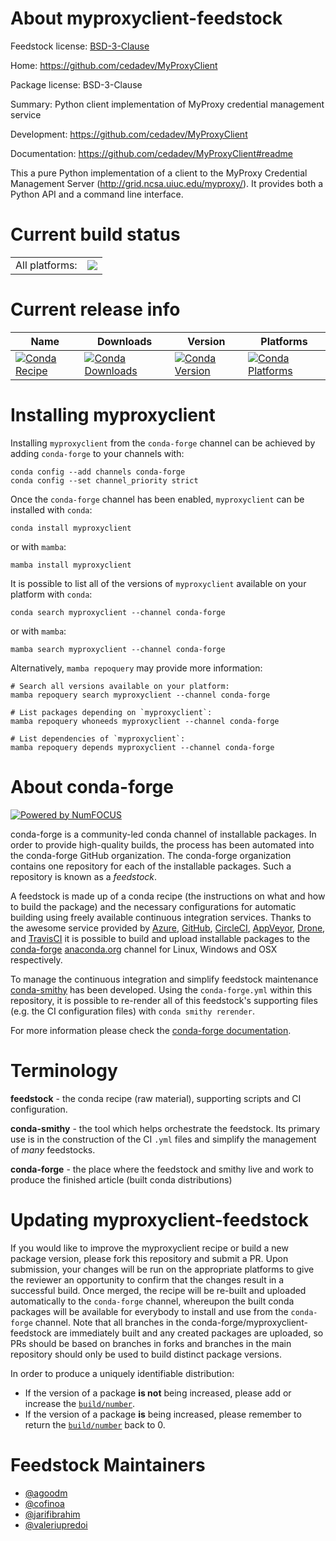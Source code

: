About myproxyclient-feedstock
=============================

Feedstock license: [BSD-3-Clause](https://github.com/conda-forge/myproxyclient-feedstock/blob/main/LICENSE.txt)

Home: https://github.com/cedadev/MyProxyClient

Package license: BSD-3-Clause

Summary: Python client implementation of MyProxy credential management service

Development: https://github.com/cedadev/MyProxyClient

Documentation: https://github.com/cedadev/MyProxyClient#readme

This a pure Python implementation of a client to the MyProxy Credential
Management Server (http://grid.ncsa.uiuc.edu/myproxy/).
It provides both a Python API and a command line interface.


Current build status
====================


<table><tr><td>All platforms:</td>
    <td>
      <a href="https://dev.azure.com/conda-forge/feedstock-builds/_build/latest?definitionId=4039&branchName=main">
        <img src="https://dev.azure.com/conda-forge/feedstock-builds/_apis/build/status/myproxyclient-feedstock?branchName=main">
      </a>
    </td>
  </tr>
</table>

Current release info
====================

| Name | Downloads | Version | Platforms |
| --- | --- | --- | --- |
| [![Conda Recipe](https://img.shields.io/badge/recipe-myproxyclient-green.svg)](https://anaconda.org/conda-forge/myproxyclient) | [![Conda Downloads](https://img.shields.io/conda/dn/conda-forge/myproxyclient.svg)](https://anaconda.org/conda-forge/myproxyclient) | [![Conda Version](https://img.shields.io/conda/vn/conda-forge/myproxyclient.svg)](https://anaconda.org/conda-forge/myproxyclient) | [![Conda Platforms](https://img.shields.io/conda/pn/conda-forge/myproxyclient.svg)](https://anaconda.org/conda-forge/myproxyclient) |

Installing myproxyclient
========================

Installing `myproxyclient` from the `conda-forge` channel can be achieved by adding `conda-forge` to your channels with:

```
conda config --add channels conda-forge
conda config --set channel_priority strict
```

Once the `conda-forge` channel has been enabled, `myproxyclient` can be installed with `conda`:

```
conda install myproxyclient
```

or with `mamba`:

```
mamba install myproxyclient
```

It is possible to list all of the versions of `myproxyclient` available on your platform with `conda`:

```
conda search myproxyclient --channel conda-forge
```

or with `mamba`:

```
mamba search myproxyclient --channel conda-forge
```

Alternatively, `mamba repoquery` may provide more information:

```
# Search all versions available on your platform:
mamba repoquery search myproxyclient --channel conda-forge

# List packages depending on `myproxyclient`:
mamba repoquery whoneeds myproxyclient --channel conda-forge

# List dependencies of `myproxyclient`:
mamba repoquery depends myproxyclient --channel conda-forge
```


About conda-forge
=================

[![Powered by
NumFOCUS](https://img.shields.io/badge/powered%20by-NumFOCUS-orange.svg?style=flat&colorA=E1523D&colorB=007D8A)](https://numfocus.org)

conda-forge is a community-led conda channel of installable packages.
In order to provide high-quality builds, the process has been automated into the
conda-forge GitHub organization. The conda-forge organization contains one repository
for each of the installable packages. Such a repository is known as a *feedstock*.

A feedstock is made up of a conda recipe (the instructions on what and how to build
the package) and the necessary configurations for automatic building using freely
available continuous integration services. Thanks to the awesome service provided by
[Azure](https://azure.microsoft.com/en-us/services/devops/), [GitHub](https://github.com/),
[CircleCI](https://circleci.com/), [AppVeyor](https://www.appveyor.com/),
[Drone](https://cloud.drone.io/welcome), and [TravisCI](https://travis-ci.com/)
it is possible to build and upload installable packages to the
[conda-forge](https://anaconda.org/conda-forge) [anaconda.org](https://anaconda.org/)
channel for Linux, Windows and OSX respectively.

To manage the continuous integration and simplify feedstock maintenance
[conda-smithy](https://github.com/conda-forge/conda-smithy) has been developed.
Using the ``conda-forge.yml`` within this repository, it is possible to re-render all of
this feedstock's supporting files (e.g. the CI configuration files) with ``conda smithy rerender``.

For more information please check the [conda-forge documentation](https://conda-forge.org/docs/).

Terminology
===========

**feedstock** - the conda recipe (raw material), supporting scripts and CI configuration.

**conda-smithy** - the tool which helps orchestrate the feedstock.
                   Its primary use is in the construction of the CI ``.yml`` files
                   and simplify the management of *many* feedstocks.

**conda-forge** - the place where the feedstock and smithy live and work to
                  produce the finished article (built conda distributions)


Updating myproxyclient-feedstock
================================

If you would like to improve the myproxyclient recipe or build a new
package version, please fork this repository and submit a PR. Upon submission,
your changes will be run on the appropriate platforms to give the reviewer an
opportunity to confirm that the changes result in a successful build. Once
merged, the recipe will be re-built and uploaded automatically to the
`conda-forge` channel, whereupon the built conda packages will be available for
everybody to install and use from the `conda-forge` channel.
Note that all branches in the conda-forge/myproxyclient-feedstock are
immediately built and any created packages are uploaded, so PRs should be based
on branches in forks and branches in the main repository should only be used to
build distinct package versions.

In order to produce a uniquely identifiable distribution:
 * If the version of a package **is not** being increased, please add or increase
   the [``build/number``](https://docs.conda.io/projects/conda-build/en/latest/resources/define-metadata.html#build-number-and-string).
 * If the version of a package **is** being increased, please remember to return
   the [``build/number``](https://docs.conda.io/projects/conda-build/en/latest/resources/define-metadata.html#build-number-and-string)
   back to 0.

Feedstock Maintainers
=====================

* [@agoodm](https://github.com/agoodm/)
* [@cofinoa](https://github.com/cofinoa/)
* [@jarifibrahim](https://github.com/jarifibrahim/)
* [@valeriupredoi](https://github.com/valeriupredoi/)

